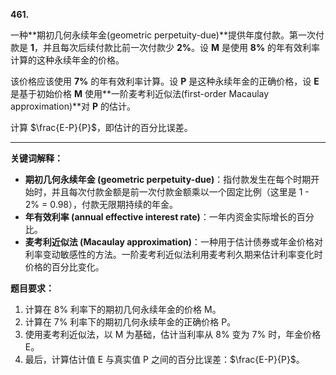 
**461.**

一种**期初几何永续年金(geometric perpetuity-due)**提供年度付款。第一次付款是 **1**，并且每次后续付款比前一次付款少 **2%**。设 **M** 是使用 **8%** 的年有效利率计算的这种永续年金的价格。

该价格应该使用 **7%** 的年有效利率计算。设 **P** 是这种永续年金的正确价格，设 **E** 是基于初始价格 **M** 使用**一阶麦考利近似法(first-order Macaulay approximation)**对 **P** 的估计。

计算 $\frac{E-P}{P}$，即估计的百分比误差。

---

**关键词解释：**

* **期初几何永续年金 (geometric perpetuity-due)**：指付款发生在每个时期开始时，并且每次付款金额是前一次付款金额乘以一个固定比例（这里是 1 - 2% = 0.98），付款无限期持续的年金。
* **年有效利率 (annual effective interest rate)**：一年内资金实际增长的百分比。
* **麦考利近似法 (Macaulay approximation)**：一种用于估计债券或年金价格对利率变动敏感性的方法。一阶麦考利近似法利用麦考利久期来估计利率变化时价格的百分比变化。

**题目要求：**

1.  计算在 8% 利率下的期初几何永续年金的价格 M。
2.  计算在 7% 利率下的期初几何永续年金的正确价格 P。
3.  使用麦考利近似法，以 M 为基础，估计当利率从 8% 变为 7% 时，年金价格 E。
4.  最后，计算估计值 E 与真实值 P 之间的百分比误差：$\frac{E-P}{P}$。